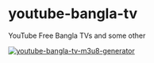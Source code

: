 # youtube-bangla-tv
YouTube Free Bangla TVs and some other


[![youtube-bangla-tv-m3u8-generator](https://github.com/banglaiptv/youtube-bangla-tv/actions/workflows/main.yml/badge.svg)](https://github.com/banglaiptv/youtube-bangla-tv/actions/workflows/main.yml)
